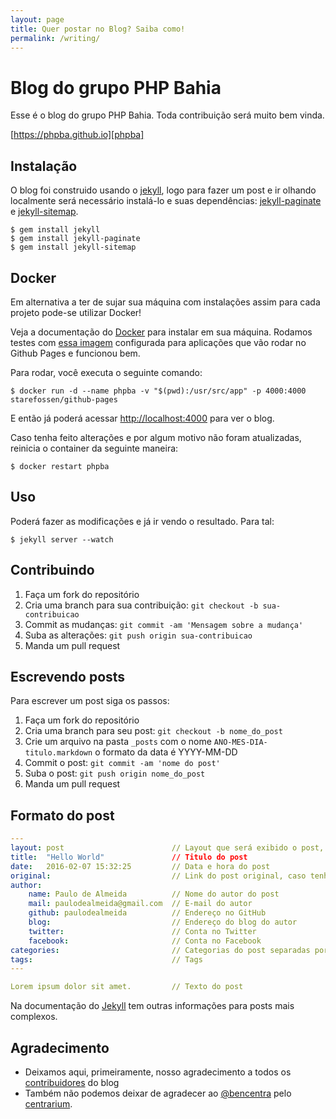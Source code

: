 ```yaml
---
layout: page
title: Quer postar no Blog? Saiba como!
permalink: /writing/
---
```


# Blog do grupo PHP Bahia

Esse é o blog do grupo PHP Bahia. Toda contribuição será muito bem vinda.

[https://phpba.github.io][phpba]

## Instalação

O blog foi construido usando o [jekyll], logo para fazer um post e ir olhando localmente será necessário instalá-lo e suas dependências: [jekyll-paginate] e [jekyll-sitemap].

~~~
$ gem install jekyll
$ gem install jekyll-paginate
$ gem install jekyll-sitemap
~~~

## Docker

Em alternativa a ter de sujar sua máquina com instalações assim para cada projeto pode-se utilizar Docker!

Veja a documentação do [Docker] para instalar em sua máquina. Rodamos testes com [essa imagem][docker-githubpages] configurada para aplicações que vão rodar no Github Pages e funcionou bem.

Para rodar, você executa o seguinte comando:

~~~
$ docker run -d --name phpba -v "$(pwd):/usr/src/app" -p 4000:4000 starefossen/github-pages
~~~

E então já poderá acessar [http://localhost:4000](http://localhost:4000) para ver o blog.

Caso tenha feito alterações e por algum motivo não foram atualizadas, reinicia o container da seguinte maneira:

~~~
$ docker restart phpba
~~~

## Uso

Poderá fazer as modificações e já ir vendo o resultado. Para tal:

~~~
$ jekyll server --watch
~~~

## Contribuindo

1. Faça um fork do repositório
2. Cria uma branch para sua contribuição: `git checkout -b sua-contribuicao`
3. Commit as mudanças: `git commit -am 'Mensagem sobre a mudança'`
4. Suba as alterações: `git push origin sua-contribuicao`
5. Manda um pull request

## Escrevendo posts

Para escrever um post siga os passos:

1. Faça um fork do repositório
2. Cria uma branch para seu post: `git checkout -b nome_do_post`
3. Crie um arquivo na pasta `_posts` com o nome `ANO-MES-DIA-titulo.markdown` o formato da data é YYYY-MM-DD
4. Commit o post: `git commit -am 'nome do post'`
5. Suba o post: `git push origin nome_do_post`
6. Manda um pull request

## Formato do post

~~~ yaml
---
layout: post                        // Layout que será exibido o post, o nome do layout é post :)
title:  "Hello World"               // Titulo do post  
date:   2016-02-07 15:32:25         // Data e hora do post
original:                           // Link do post original, caso tenha replicado de seu blog pessoal
author: 
    name: Paulo de Almeida          // Nome do autor do post
    mail: paulodealmeida@gmail.com  // E-mail do autor
    github: paulodealmeida          // Endereço no GitHub
    blog:                           // Endereço do blog do autor
    twitter:                        // Conta no Twitter
    facebook:                       // Conta no Facebook  
categories:                         // Categorias do post separadas por virgula, se não houver categoria escrever "Sem categoria"
tags:                               // Tags
---

Lorem ipsum dolor sit amet.         // Texto do post
~~~


Na documentação do [Jekyll](http://jekyllrb.com/docs/posts/) tem outras informações para posts mais complexos.

## Agradecimento

* Deixamos aqui, primeiramente, nosso agradecimento a todos os [contribuidores] do blog
* Também não podemos deixar de agradecer ao [@bencentra][author] pelo [centrarium][theme].

[phpba]: https://phpba.com.br
[jekyll]: http://jekyllrb.com/
[jekyll-sitemap]: https://github.com/jekyll/jekyll-sitemap
[jekyll-paginate]: https://github.com/jekyll/jekyll-paginate
[contribuidores]: https://github.com/phpba/phpba.github.io/graphs/contributors
[author]: https://github.com/bencentra/
[theme]: https://github.com/bencentra/centrarium
[docker]: https://docs.docker.com/engine/installation/linux/
[docker-githubpages]: https://hub.docker.com/r/starefossen/github-pages/
